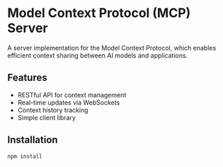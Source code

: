 # Model Context Protocol (MCP) Server

A server implementation for the Model Context Protocol, which enables efficient context sharing between AI models and applications.

## Features

- RESTful API for context management
- Real-time updates via WebSockets
- Context history tracking
- Simple client library

## Installation

```bash
npm install